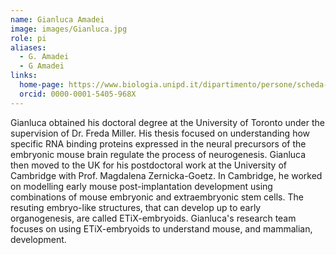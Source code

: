 ```yaml
---
name: Gianluca Amadei
image: images/Gianluca.jpg
role: pi
aliases:
  - G. Amadei
  - G Amadei
links:
  home-page: https://www.biologia.unipd.it/dipartimento/persone/scheda-persona/?tx_wfqbe_pi1%5Baccount%5D=gianluca-amadei
  orcid: 0000-0001-5405-968X
---
```


Gianluca obtained his doctoral degree at the University of Toronto under the supervision of Dr. Freda Miller. His thesis focused on understanding how specific RNA binding proteins expressed in the neural precursors of the embryonic mouse brain regulate the process of neurogenesis. Gianluca then moved to the UK for his postdoctoral work at the University of Cambridge with Prof. Magdalena Zernicka-Goetz. In Cambridge, he worked on modelling early mouse post-implantation development using combinations of mouse embryonic and extraembryonic stem cells. The resuting embryo-like structures, that can develop up to early organogenesis, are called ETiX-embryoids. Gianluca's research team focuses on using ETiX-embryoids to understand mouse, and mammalian, development.  

